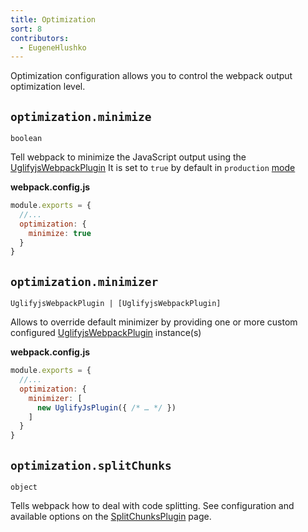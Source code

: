 ```yaml
---
title: Optimization
sort: 8
contributors:
  - EugeneHlushko
---
```


Optimization configuration allows you to control the webpack output optimization level.


## `optimization.minimize`

`boolean`

Tell webpack to minimize the JavaScript output using the [UglifyjsWebpackPlugin](/plugins/uglifyjs-webpack-plugin/)
It is set to `true` by default in `production` [mode](/concepts/mode/)

__webpack.config.js__


```js
module.exports = {
  //...
  optimization: {
    minimize: true
  }
}
```

## `optimization.minimizer`

`UglifyjsWebpackPlugin | [UglifyjsWebpackPlugin]`

Allows to override default minimizer by providing one or more custom configured [UglifyjsWebpackPlugin](/plugins/uglifyjs-webpack-plugin/) instance(s)

__webpack.config.js__


```js
module.exports = {
  //...
  optimization: {
    minimizer: [
      new UglifyJsPlugin({ /* … */ })
    ]
  }
}
```

## `optimization.splitChunks`

`object`

Tells webpack how to deal with code splitting. See configuration and available options on the [SplitChunksPlugin](/plugins/split-chunks-plugin/) page.
